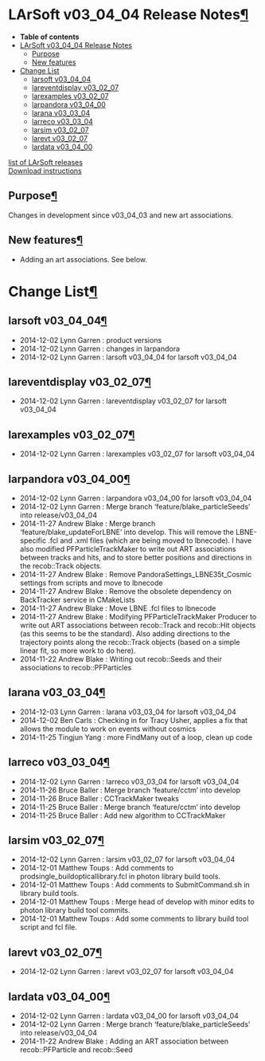 LArSoft v03\_04\_04 Release Notes[¶](#LArSoft-v03_04_04-Release-Notes)
======================================================================

-   **Table of contents**
-   [LArSoft v03\_04\_04 Release Notes](#LArSoft-v03_04_04-Release-Notes)
    -   [Purpose](#Purpose)
    -   [New features](#New-features)
-   [Change List](#Change-List)
    -   [larsoft v03\_04\_04](#larsoft-v03_04_04)
    -   [lareventdisplay v03\_02\_07](#lareventdisplay-v03_02_07)
    -   [larexamples v03\_02\_07](#larexamples-v03_02_07)
    -   [larpandora v03\_04\_00](#larpandora-v03_04_00)
    -   [larana v03\_03\_04](#larana-v03_03_04)
    -   [larreco v03\_03\_04](#larreco-v03_03_04)
    -   [larsim v03\_02\_07](#larsim-v03_02_07)
    -   [larevt v03\_02\_07](#larevt-v03_02_07)
    -   [lardata v03\_04\_00](#lardata-v03_04_00)

[list of LArSoft releases](LArSoft_release_list)\
[Download instructions](http://scisoft.fnal.gov/scisoft/bundles/larsoft/v03_04_04/larsoft-v03_04_04.html)


Purpose[¶](#Purpose)
--------------------

Changes in development since v03\_04\_03 and new art associations.


New features[¶](#New-features)
------------------------------

-   Adding an art associations. See below.


Change List[¶](#Change-List)
============================


larsoft v03\_04\_04[¶](#larsoft-v03_04_04)
------------------------------------------

-   2014-12-02 Lynn Garren : product versions
-   2014-12-02 Lynn Garren : changes in larpandora
-   2014-12-02 Lynn Garren : larsoft v03\_04\_04 for larsoft v03\_04\_04


lareventdisplay v03\_02\_07[¶](#lareventdisplay-v03_02_07)
----------------------------------------------------------

-   2014-12-02 Lynn Garren : lareventdisplay v03\_02\_07 for larsoft v03\_04\_04


larexamples v03\_02\_07[¶](#larexamples-v03_02_07)
--------------------------------------------------

-   2014-12-02 Lynn Garren : larexamples v03\_02\_07 for larsoft v03\_04\_04


larpandora v03\_04\_00[¶](#larpandora-v03_04_00)
------------------------------------------------

-   2014-12-02 Lynn Garren : larpandora v03\_04\_00 for larsoft v03\_04\_04
-   2014-12-02 Lynn Garren : Merge branch ‘feature/blake\_particleSeeds’ into release/v03\_04\_04
-   2014-11-27 Andrew Blake : Merge branch ‘feature/blake\_updateForLBNE’ into develop. This will remove the LBNE-specific .fcl and .xml files (which are being moved to lbnecode). I have also modified PFParticleTrackMaker to write out ART associations between tracks and hits, and to store better positions and directions in the recob::Track objects.
-   2014-11-27 Andrew Blake : Remove PandoraSettings\_LBNE35t\_Cosmic settings from scripts and move to lbnecode
-   2014-11-27 Andrew Blake : Remove the obsolete dependency on BackTracker service in CMakeLists
-   2014-11-27 Andrew Blake : Move LBNE .fcl files to lbnecode
-   2014-11-27 Andrew Blake : Modifying PFParticleTrackMaker Producer to write out ART associations between recob::Track and recob::Hit objects (as this seems to be the standard). Also adding directions to the trajectory points along the recob::Track objects (based on a simple linear fit, so more work to do here).
-   2014-11-22 Andrew Blake : Writing out recob::Seeds and their associations to recob::PFParticles


larana v03\_03\_04[¶](#larana-v03_03_04)
----------------------------------------

-   2014-12-03 Lynn Garren : larana v03\_03\_04 for larsoft v03\_04\_04
-   2014-12-02 Ben Carls : Checking in for Tracy Usher, applies a fix that allows the module to work on events without cosmics
-   2014-11-25 Tingjun Yang : more FindMany out of a loop, clean up code


larreco v03\_03\_04[¶](#larreco-v03_03_04)
------------------------------------------

-   2014-12-02 Lynn Garren : larreco v03\_03\_04 for larsoft v03\_04\_04
-   2014-11-26 Bruce Baller : Merge branch ‘feature/cctm’ into develop
-   2014-11-26 Bruce Baller : CCTrackMaker tweaks
-   2014-11-25 Bruce Baller : Merge branch ‘feature/cctm’ into develop
-   2014-11-25 Bruce Baller : Add new algorithm to CCTrackMaker


larsim v03\_02\_07[¶](#larsim-v03_02_07)
----------------------------------------

-   2014-12-02 Lynn Garren : larsim v03\_02\_07 for larsoft v03\_04\_04
-   2014-12-01 Matthew Toups : Add comments to prodsingle\_buildopticallibrary.fcl in photon library build tools.
-   2014-12-01 Matthew Toups : Add comments to SubmitCommand.sh in library build tools.
-   2014-12-01 Matthew Toups : Merge head of develop with minor edits to photon library build tool commits.
-   2014-12-01 Matthew Toups : Add some comments to library build tool script and fcl file.


larevt v03\_02\_07[¶](#larevt-v03_02_07)
----------------------------------------

-   2014-12-02 Lynn Garren : larevt v03\_02\_07 for larsoft v03\_04\_04


lardata v03\_04\_00[¶](#lardata-v03_04_00)
------------------------------------------

-   2014-12-02 Lynn Garren : lardata v03\_04\_00 for larsoft v03\_04\_04
-   2014-12-02 Lynn Garren : Merge branch ‘feature/blake\_particleSeeds’ into release/v03\_04\_04
-   2014-11-22 Andrew Blake : Adding an ART association between recob::PFParticle and recob::Seed
